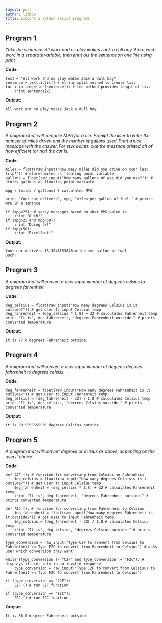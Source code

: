 ```yaml
---
layout: post
author: libbby
title: Libby's 5 Python Basics programs
---
```


## Program 1
*Take the sentence: All work and no play makes Jack a dull boy. Store each word in a separate variable, then print out the sentence on one line using print.*

**Code:**

```
text = "All work and no play makes Jack a dull boy"
sentence = text.split() # string split method to create list
for x in range(len(sentence)): # len method provides length of list
    print sentence[x],
```

**Output:**

```
All work and no play makes Jack a dull boy
```

## Program 2
*A program that will compute MPG for a car. Prompt the user to enter the number of miles driven and the number of gallons used. Print a nice message with the answer. For stye points, cue the message printed off of how efficient (or not) the car is.*

**Code:**

```
miles = float(raw_input("How many miles did you drive on your last trip?")) # stores miles as floating point variable
gallons = float(raw_input("How many gallons of gas did you use?")) # stores gallons as floating point variable

mpg = (miles / gallons) # calculates MPG

print "Your car delivers", mpg, "miles per gallon of fuel." # prints MPG in a sentnce

if (mpg<25): # sassy messages based on what MPG value is
	print "Ouch!"
if (mpg>25 and mpg<50):
    print "Doing ok!"
if (mpg>50):
    print "Excellent!"
```

**Output:**

```
Your car delivers 15.3846153846 miles per gallon of fuel.
Ouch!
```

## Program 3
*A program that will convert a user-input number of degrees celsius to degrees fahrenheit.*

**Code:**

```
deg_celsius = float(raw_input("How many degrees Celsius is it outside?")) # get user to input Celsius temp
deg_fahrenheit = (deg_celsius * 1.8) + 32 # calculates Fahrenheit temp
print "It is", deg_fahrenheit, "degrees Fahrenheit outside." # prints converted temperature
```

**Output:**

```
It is 77.0 degrees Fahrenheit outside.
```

## Program 4
*A program that will convert a user-input number of degrees degrees fahrenheit to degrees celsius.*

**Code:**

```
deg_fahrenheit = float(raw_input("How many degrees Fahrenheit is it outside?")) # get user to input Fahrenheit temp
deg_celsius = (deg_fahrenheit - 32) / 1.8 # calculates Celsius temp
print "It is", deg_celsius, "degrees Celsius outside." # prints converted temperature
```

**Output:**

```
It is 30.5555555556 degrees Celsius outside.
```

## Program 5
*A program that will convert degrees or celsius as above, depending on the users' choice.*

**Code:**

```
def C2F (): # function for converting from Celsius to Fahrenheit
	deg_celsius = float(raw_input("How many degrees Celsisus is it outside?")) # get user to input Celsius temp
	deg_fahrenheit = (deg_celsius * 1.8) + 32 # calculates Fahrenheit temp
	print "It is", deg_fahrenheit, "degrees Fahrenheit outside." # prints converted temperature

def F2C (): # function for converting from Fahrenheit to Celsius
	deg_fahrenheit = float(raw_input("How many degrees Fahrenheit is it outside?")) # get user to input Fahrenheit temp
	deg_celsius = (deg_fahrenheit - 32) / 1.8 # calculates Celsius temp
	print "It is", deg_celsius, "degrees Celsius outside." # prints converted temperature

type_conversion = raw_input("Type C2F to convert from Celsius to Fahrentheit \n Type F2C to convert from Fahrenheit to Celsius") # asks user which conversion they want

while (type_conversion != "C2F" and type_conversion != "F2C"): # displays if user puts in an invalid response
    type_conversion = raw_input("Type C2F to convert from Celsisus to Fahrentheit \n Type F2C to convert from Fahrenheit to Celsius")

if (type_conversion == "C2F"):
	C2F () # run C2F function

if (type_conversion == "F2C"):
    F2C () # run F2C function
```

**Output:**

```
It is 86.0 degrees Fahrenheit outside.
```
